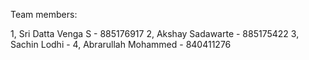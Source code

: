 Team members:

1, Sri Datta Venga S -  885176917
2, Akshay Sadawarte - 885175422
3, Sachin Lodhi - 
4, Abrarullah Mohammed - 840411276 
